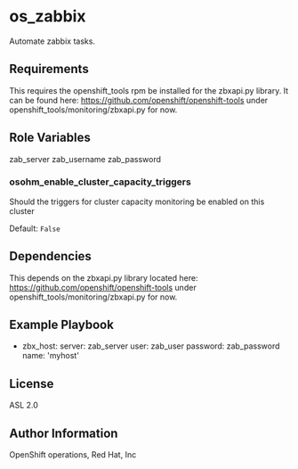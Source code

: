 os_zabbix
=========

Automate zabbix tasks.

Requirements
------------

This requires the openshift_tools rpm be installed for the zbxapi.py library.  It can be found here: https://github.com/openshift/openshift-tools under openshift_tools/monitoring/zbxapi.py for now.

Role Variables
--------------

zab_server
zab_username
zab_password
### osohm_enable_cluster_capacity_triggers

Should the triggers for cluster capacity monitoring be enabled on this cluster

Default: `False`

Dependencies
------------

This depends on the zbxapi.py library located here: https://github.com/openshift/openshift-tools under openshift_tools/monitoring/zbxapi.py for now.

Example Playbook
----------------

  - zbx_host:
      server: zab_server
      user: zab_user
      password: zab_password
      name: 'myhost'

License
-------

ASL 2.0

Author Information
------------------

OpenShift operations, Red Hat, Inc
